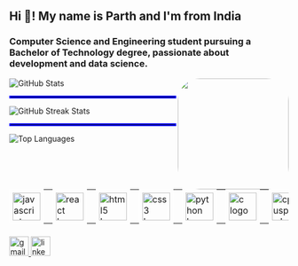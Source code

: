 <h2 align="left">Hi 👋! My name is Parth and I'm  from India</h2> 

<h3>Computer Science and Engineering student pursuing a Bachelor of Technology degree, passionate about  development and data science. </h3>


<img align="right" height="200" style=" border-radius: 20%;" src="https://i.giphy.com/media/v1.Y2lkPTc5MGI3NjExdTh3aXoxMWsxNXpocnBuMWUyOGdycTQ2ZzE2djB5Ymt0cjI2Zm53MyZlcD12MV9pbnRlcm5hbF9naWZfYnlfaWQmY3Q9Zw/8WJw9kAG3wonu/giphy.gif" />



<div>
  <img src="https://github-readme-stats.vercel.app/api?username=Parthvariya2908&theme=radical&hide_border=false&include_all_commits=false&count_private=false" alt="GitHub Stats">
  <hr style="border: 2px solid blue;">
  <img src="https://github-readme-streak-stats.herokuapp.com/?user=Parthvariya2908&theme=radical&hide_border=false" alt="GitHub Streak Stats">
  <hr style="border: 2px solid blue;">
  <img src="https://github-readme-stats.vercel.app/api/top-langs/?username=Parthvariya2908&theme=radical&hide_border=false&include_all_commits=false&count_private=false&layout=compact" alt="Top Languages">
</div>



<table>
  <tr>
    <td style="border: 1px solid white; padding: 5px;">
      <img src="https://cdn.jsdelivr.net/gh/devicons/devicon/icons/javascript/javascript-original.svg" height="50" alt="javascript logo" />
    </td>
    <td width="12"></td>
    <td style="border: 1px solid white; padding: 5px;">
      <img src="https://cdn.jsdelivr.net/gh/devicons/devicon/icons/react/react-original.svg" height="50" alt="react logo" />
    </td>
    <td width="12"></td>
    <td style="border: 1px solid white; padding: 5px;">
      <img src="https://cdn.jsdelivr.net/gh/devicons/devicon/icons/html5/html5-original.svg" height="50" alt="html5 logo" />
    </td>
    <td width="12"></td>
    <td style="border: 1px solid white; padding: 5px;">
      <img src="https://cdn.jsdelivr.net/gh/devicons/devicon/icons/css3/css3-original.svg" height="50" alt="css3 logo" />
    </td>
    <td width="12"></td>
    <td style="border: 1px solid white; padding: 5px;">
      <img src="https://cdn.jsdelivr.net/gh/devicons/devicon/icons/python/python-original.svg" height="50" alt="python logo" />
    </td>
    <td width="12"></td>
    <td style="border: 1px solid white; padding: 5px;">
      <img src="https://cdn.jsdelivr.net/gh/devicons/devicon/icons/c/c-original.svg" height="50" alt="c logo" />
    </td>
    <td width="12"></td>
    <td style="border: 1px solid white; padding: 5px;">
      <img src="https://cdn.jsdelivr.net/gh/devicons/devicon/icons/cplusplus/cplusplus-original.svg" height="50" alt="cplusplus logo" />
    </td>
    <td width="12"></td>
    <td style="border: 1px solid white; padding: 5px;">
      <img src="https://cdn.jsdelivr.net/gh/devicons/devicon/icons/nodejs/nodejs-original.svg" height="50" alt="nodejs logo" />
    </td>
    <td width="12"></td>
    <td style="border: 1px solid white; padding: 5px;">
      <img src="https://cdn.jsdelivr.net/gh/devicons/devicon/icons/express/express-original.svg" height="50" alt="express logo" />
    </td>
    <td width="12"></td>
    <td style="border: 1px solid white; padding: 5px;">
      <img src="https://cdn.jsdelivr.net/gh/devicons/devicon/icons/mongodb/mongodb-original.svg" height="50" alt="mongodb logo" />
    </td>
  </tr>
</table>










</tr></table>  










###

<div align="left">
  <a href="variyaparth84@gmail.com" target="_blank">
    <img src="https://img.shields.io/static/v1?message=Gmail&logo=gmail&label=&color=D14836&logoColor=white&labelColor=&style=for-the-badge" height="35" alt="gmail logo"  />
  </a>
  <a href="https://www.linkedin.com/in/parth-variya-43ba0322a/" target="_blank">
    <img src="https://img.shields.io/static/v1?message=LinkedIn&logo=linkedin&label=&color=0077B5&logoColor=white&labelColor=&style=for-the-badge" height="35" alt="linkedin logo"  />
  </a>
</div>

###
